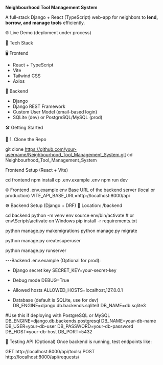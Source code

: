 **Neighbourhood Tool Management System**

A full-stack Django + React (TypeScript) web-app for neighbors to **lend, borrow, and manage tools** efficiently.

🌐 Live Demo (deploment under process)

🚀 Tech Stack

🖥️ Frontend
- React + TypeScript
- Vite
- Tailwind CSS
- Axios

🔧 Backend
- Django
- Django REST Framework
- Custom User Model (email-based login)
- SQLite (dev) or PostgreSQL/MySQL (prod)

🛠️ Getting Started

🔹 1. Clone the Repo

git clone https://github.com/your-username/Neighbourhood_Tool_Management_System.git
cd Neighbourhood_Tool_Management_System

Frontend Setup (React + Vite)

cd frontend
npm install
cp .env.example .env
npm run dev

🌐 Frontend .env.example
env
Base URL of the backend server (local or production)
VITE_API_BASE_URL=http://localhost:8000/api

⚙️ Backend Setup (Django + DRF)
📍 Location: /backend

cd backend
python -m venv env
source env/bin/activate  # or env\Scripts\activate on Windows
pip install -r requirements.txt

python manage.py makemigrations
python manage.py migrate

python manage.py createsuperuser

python manage.py runserver


---Backend .env.example (Optional for prod):
- Django secret key
SECRET_KEY=your-secret-key

- Debug mode
DEBUG=True

- Allowed hosts
ALLOWED_HOSTS=localhost,127.0.0.1

- Database (default is SQLite, use for dev)
DB_ENGINE=django.db.backends.sqlite3
DB_NAME=db.sqlite3

#Use this if deploying with PostgreSQL or MySQL
DB_ENGINE=django.db.backends.postgresql
DB_NAME=your-db-name
DB_USER=your-db-user
DB_PASSWORD=your-db-password
DB_HOST=your-db-host
DB_PORT=5432

🧪 Testing API (Optional)
Once backend is running, test endpoints like:

GET http://localhost:8000/api/tools/
POST http://localhost:8000/api/requests/

